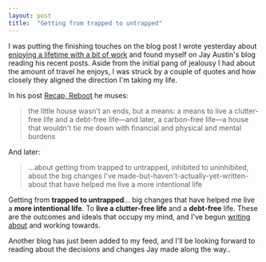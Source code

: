 ```yaml
---
layout: post
title:  "Getting from trapped to untrapped"
---
```


I was putting the finishing touches on the blog post I wrote yesterday about [enjoying a lifetime with a bit of work][enjoying-a-lifetime-with-a-bit-of-work] and found myself on Jay Austin's blog reading his recent posts. Aside from the initial pang of jealousy I had about the amount of travel he enjoys, I was struck by a couple of quotes and how closely they aligned the direction I'm taking my life.

In his post [Recap, Reboot][jay-austin-recap-reboot] he muses:

> the little house wasn't an ends, but a means: a means to live a clutter-free life and a debt-free life—and later, a carbon-free life—a house that wouldn't tie me down with financial and physical and mental burdens

And later:

> ...about getting from trapped to untrapped, inhibited to uninhibited, about the big changes I've made-but-haven't-actually-yet-written-about that have helped me live a more intentional life

Getting from **trapped to untrapped**... big changes that have helped me live a **more intentional life**. To **live a clutter-free life** and a **debt-free** life. These are the outcomes and ideals that occupy my mind, and I've begun [writing about][enjoying-a-lifetime-with-a-bit-of-work] and working towards.

Another blog has just been added to my feed, and I'll be looking forward to reading about the decisions and changes Jay made along the way..

[jay-austin-recap-reboot]: http://www.jayaustin.info/2016/08/recap-reboot.html
[enjoying-a-lifetime-with-a-bit-of-work]: enjoying-a-lifetime-with-a-bit-of-work
